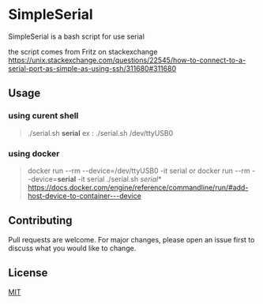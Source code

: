 # SimpleSerial

SimpleSerial is a bash script for use serial

the script comes from Fritz on stackexchange 
https://unix.stackexchange.com/questions/22545/how-to-connect-to-a-serial-port-as-simple-as-using-ssh/311680#311680

## Usage

### using curent shell

> ./serial.sh **serial**
ex : ./serial.sh /dev/ttyUSB0

### using docker

> docker run --rm --device=/dev/ttyUSB0 -it serial
or 
> docker run --rm --device=**serial** -it serial ./serial.sh *serial**
https://docs.docker.com/engine/reference/commandline/run/#add-host-device-to-container---device

## Contributing
Pull requests are welcome. For major changes, please open an issue first to discuss what you would like to change.

## License
[MIT](https://choosealicense.com/licenses/mit/)